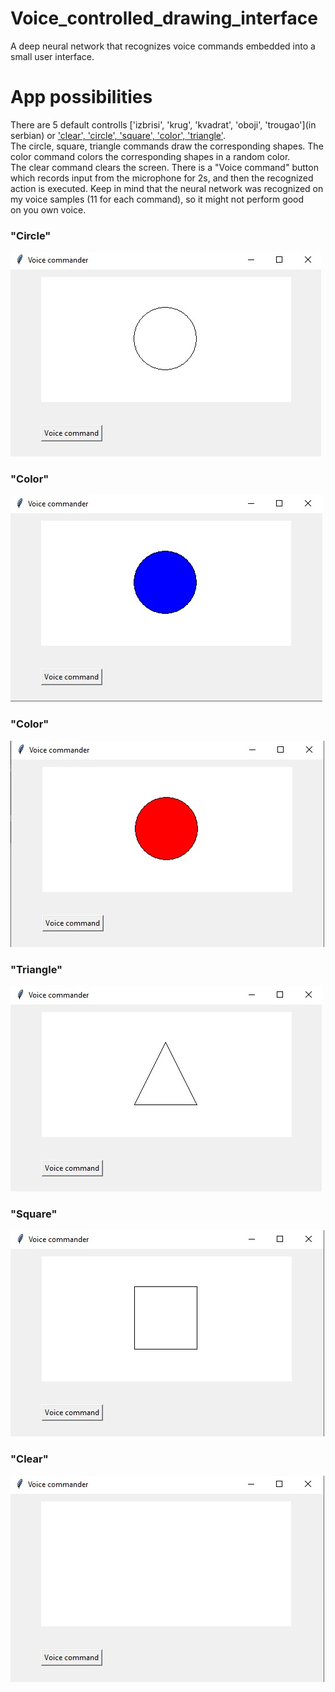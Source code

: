 # Voice_controlled_drawing_interface

A deep neural network that recognizes voice commands embedded into a small user interface.<br>

# App possibilities

There are 5 default controlls ['izbrisi', 'krug', 'kvadrat', 'oboji', 'trougao'](in serbian) or ['clear', 'circle', 'square', 'color', 'triangle'](translation).<br>
The circle, square, triangle commands draw the corresponding shapes. The color command colors the corresponding shapes in a random color.<br>
The clear command clears the screen. There is a "Voice command" button which records input from the microphone for 2s, and then the recognized<br>
action is executed. Keep in mind that the neural network was recognized on my voice samples (11 for each command), so it might not perform good<br>
on you own voice.

### "Circle"

![circle](pictures/circle.jpg)

### "Color"

![color](pictures/color.jpg)

### "Color"

![color1](pictures/color1.jpg)

### "Triangle"

![triangle](pictures/triangle.jpg)

### "Square"

![square](pictures/square.jpg)

### "Clear"

![clear](pictures/clear.jpg)
